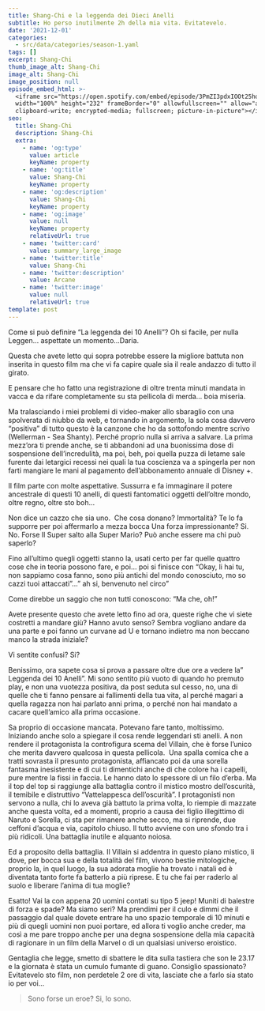 ```yaml
---
title: Shang-Chi e la leggenda dei Dieci Anelli
subtitle: Ho perso inutilmente 2h della mia vita. Evitatevelo.
date: '2021-12-01'
categories:
  - src/data/categories/season-1.yaml
tags: []
excerpt: Shang-Chi
thumb_image_alt: Shang-Chi
image_alt: Shang-Chi
image_position: null
episode_embed_html: >-
  <iframe src="https://open.spotify.com/embed/episode/3PmZI3pdxIOOt25hqUChyH"
  width="100%" height="232" frameBorder="0" allowfullscreen="" allow="autoplay;
  clipboard-write; encrypted-media; fullscreen; picture-in-picture"></iframe>
seo:
  title: Shang-Chi
  description: Shang-Chi
  extra:
    - name: 'og:type'
      value: article
      keyName: property
    - name: 'og:title'
      value: Shang-Chi
      keyName: property
    - name: 'og:description'
      value: Shang-Chi
      keyName: property
    - name: 'og:image'
      value: null
      keyName: property
      relativeUrl: true
    - name: 'twitter:card'
      value: summary_large_image
    - name: 'twitter:title'
      value: Shang-Chi
    - name: 'twitter:description'
      value: Arcane
    - name: 'twitter:image'
      value: null
      relativeUrl: true
template: post
---
```

Come si può definire “La leggenda dei 10 Anelli”? Oh si facile, per nulla Leggen… aspettate un momento…Daria.

Questa che avete letto qui sopra potrebbe essere la migliore battuta non inserita in questo film ma che vi fa capire quale sia il reale andazzo di tutto il girato.

E pensare che ho fatto una registrazione di oltre trenta minuti mandata in vacca e da rifare completamente su sta pellicola di merda… boia miseria.

Ma tralasciando i miei problemi di video-maker allo sbaraglio con una spolverata di niubbo da web, e tornando in argomento, la sola cosa davvero “positiva” di tutto questo è la canzone che ho da sottofondo mentre scrivo (Wellerman - Sea Shanty). Perché proprio nulla si arriva a salvare.
La prima mezz’ora ti prende anche, se ti abbandoni ad una buonissima dose di sospensione dell’incredulità, ma poi, beh, poi quella puzza di letame sale furente dai letargici recessi nei quali la tua coscienza va a spingerla per non farti mangiare le mani al pagamento dell’abbonamento annuale di Disney +.

Il film parte con molte aspettative. Sussurra e fa immaginare il potere ancestrale di questi 10 anelli, di questi fantomatici oggetti dell’oltre mondo, oltre regno, oltre sto boh…

Non dice un cazzo che sia uno. 
Che cosa donano? Immortalità? Te lo fa supporre per poi affermarlo a mezza bocca
Una forza impressionante? Si. No. Forse
Il Super salto alla Super Mario? Può anche essere ma chi può saperlo?

Fino all’ultimo quegli oggetti stanno la, usati certo per far quelle quattro cose che in teoria possono fare, e poi… poi si finisce con “Okay, li hai tu, non sappiamo cosa fanno, sono più antichi del mondo conosciuto, mo so cazzi tuoi attaccati”…” ah si, benvenuto nel circo”

Come direbbe un saggio che non tutti conoscono: “Ma che, oh!”

Avete presente questo che avete letto fino ad ora, queste righe che vi siete costretti a mandare giù? Hanno avuto senso? Sembra vogliano andare da una parte e poi fanno un curvane ad U e tornano indietro ma non beccano manco la strada iniziale? 

Vi sentite confusi? Si?

Benissimo, ora sapete cosa si prova a passare oltre due ore a vedere la” Leggenda dei 10 Anelli”.
Mi sono sentito più vuoto di quando ho premuto play, e non una vuotezza positiva, da post seduta sul cesso, no, una di quelle che ti fanno pensare ai fallimenti della tua vita, al perché magari a quella ragazza non hai parlato anni prima, o perché non hai mandato a cacare quell’amico alla prima occasione. 

Sa proprio di occasione mancata. Potevano fare tanto, moltissimo. 
Iniziando anche solo a spiegare il cosa rende leggendari sti anelli.
A non rendere il protagonista la controfigura scema del Villain, che è forse l’unico che merita davvero qualcosa in questa pellicola. 
Una spalla comica che a tratti sovrasta il presunto protagonista, affiancato poi da una sorella fantasma inesistente e di cui ti dimentichi anche di che colore ha i capelli, pure mentre la fissi in faccia. Le hanno dato lo spessore di un filo d’erba.
Ma il top del top si raggiunge alla battaglia contro il mistico mostro dell’oscurità, il temibile e distruttivo “Vattelappesca dell’oscurità”.
I protagonisti non servono a nulla, chi lo aveva già battuto la prima volta, lo riempie di mazzate anche questa volta, ed a momenti, proprio a causa dei figlio illegittimo di Naruto e Sorella, ci sta per rimanere anche secco, ma si riprende, due ceffoni d’acqua e via, capitolo chiuso. Il tutto avviene con uno sfondo tra i più ridicoli. Una battaglia inutile e alquanto noiosa. 

Ed a proposito della battaglia. Il Villain si addentra in questo piano mistico, li dove, per bocca sua e della totalità del film, vivono bestie mitologiche, proprio la, in quel luogo, la sua adorata moglie ha trovato i natali ed è diventata tanto forte fa batterlo a più riprese. E tu che fai per raderlo al suolo e liberare l’anima di tua moglie? 

Esatto! Vai la con appena 20 uomini contati su tipo 5 jeep!
Muniti di balestre di forza e spade? Ma siamo seri?
Ma prendimi per il culo e dimmi che il passaggio dal quale dovete entrare ha uno spazio temporale di 10 minuti e più di quegli uomini non puoi portare, ed allora ti voglio anche creder, ma così a me pare troppo anche per una degna sospensione della mia capacità di ragionare in un film della Marvel o di un qualsiasi universo eroistico. 

Gentaglia che legge, smetto di sbattere le dita sulla tastiera che son le 23.17 e la giornata è stata un cumulo fumante di guano.
Consiglio spassionato? Evitatevelo sto film, non perdetele 2 ore di vita, lasciate che a farlo sia stato io per voi…

> Sono forse un eroe? Si, lo sono. 
